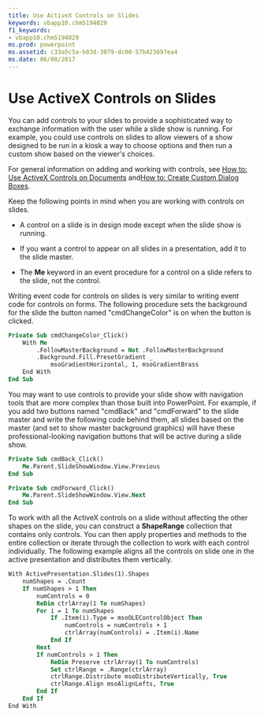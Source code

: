 ```yaml
---
title: Use ActiveX Controls on Slides
keywords: vbapp10.chm5194029
f1_keywords:
- vbapp10.chm5194029
ms.prod: powerpoint
ms.assetid: c33a5c5a-b83d-3079-dc00-57b423697ea4
ms.date: 06/08/2017
---
```



# Use ActiveX Controls on Slides

You can add controls to your slides to provide a sophisticated way to exchange information with the user while a slide show is running. For example, you could use controls on slides to allow viewers of a show designed to be run in a kiosk a way to choose options and then run a custom show based on the viewer's choices.

For general information on adding and working with controls, see [How to: Use ActiveX Controls on Documents](use-activex-controls-on-documents.md) and[How to: Create Custom Dialog Boxes](create-custom-dialog-boxes.md).

Keep the following points in mind when you are working with controls on slides.


- A control on a slide is in design mode except when the slide show is running.
    
- If you want a control to appear on all slides in a presentation, add it to the slide master.
    
- The  **Me** keyword in an event procedure for a control on a slide refers to the slide, not the control.
    
Writing event code for controls on slides is very similar to writing event code for controls on forms. The following procedure sets the background for the slide the button named "cmdChangeColor" is on when the button is clicked.



```vb
Private Sub cmdChangeColor_Click()
    With Me
        .FollowMasterBackground = Not .FollowMasterBackground
        .Background.Fill.PresetGradient _
            msoGradientHorizontal, 1, msoGradientBrass
    End With
End Sub
```

You may want to use controls to provide your slide show with navigation tools that are more complex than those built into PowerPoint. For example, if you add two buttons named "cmdBack" and "cmdForward" to the slide master and write the following code behind them, all slides based on the master (and set to show master background graphics) will have these professional-looking navigation buttons that will be active during a slide show. 



```vb
Private Sub cmdBack_Click()
    Me.Parent.SlideShowWindow.View.Previous
End Sub

Private Sub cmdForward_Click()
    Me.Parent.SlideShowWindow.View.Next
End Sub
```

To work with all the ActiveX controls on a slide without affecting the other shapes on the slide, you can construct a  **ShapeRange** collection that contains only controls. You can then apply properties and methods to the entire collection or iterate through the collection to work with each control individually. The following example aligns all the controls on slide one in the active presentation and distributes them vertically.



```vb
With ActivePresentation.Slides(1).Shapes
    numShapes = .Count
    If numShapes > 1 Then
        numControls = 0
        ReDim ctrlArray(1 To numShapes)
        For i = 1 To numShapes
            If .Item(i).Type = msoOLEControlObject Then
                numControls = numControls + 1
                ctrlArray(numControls) = .Item(i).Name
            End If
        Next
        If numControls > 1 Then
            ReDim Preserve ctrlArray(1 To numControls)
            Set ctrlRange = .Range(ctrlArray)
            ctrlRange.Distribute msoDistributeVertically, True
            ctrlRange.Align msoAlignLefts, True
        End If
    End If
End With
```


